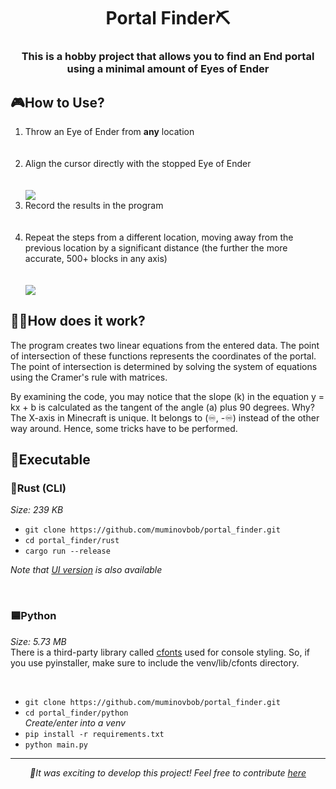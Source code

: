<h1 align='center'>Portal Finder⛏</h1>
<h3 align='center'>This is a hobby project that allows you to find an End portal using a minimal amount of Eyes of Ender</h3>
<h2>🎮How to Use?</h2>
<ol>
<li>Throw an Eye of Ender from <b>any</b> location</li><br><br>
<li>Align the cursor directly with the stopped Eye of Ender</li><br><br>
<img src="https://github.com/muminovbob/portal_finder/raw/main/images/1.png"></img>
<li>Record the results in the program</li><br><br>
<li>Repeat the steps from a different location, moving away from the previous location by a significant distance (the further the more accurate, 500+ blocks in any axis)</li><br><br>
<img src="https://github.com/muminovbob/portal_finder/raw/main/images/2.png"></img>
</ol>
<h2>👨‍🔬How does it work?</h2>
<p>The program creates two linear equations from the entered data. The point of intersection of these functions represents the coordinates of the portal. The point of intersection is determined by solving the system of equations using the Cramer's rule with matrices. </p>
<p>By examining the code, you may notice that the slope (k) in the equation y = kx + b is calculated as the tangent of the angle (a) plus 90 degrees. Why? The X-axis in Minecraft is unique. It belongs to (♾, -♾) instead of the other way around. Hence, some tricks have to be performed.</p>

<h2>💾Executable</h2>
<h3>🦀Rust (CLI)</h3>
<i>Size: 239 KB</i>

<ul>
 <li><code>git clone https://github.com/muminovbob/portal_finder.git</code></li>
 <li><code>cd portal_finder/rust</code></li>
 <li><code>cargo run --release</code></li>
</ul>
<i>Note that <a href="https://github.com/mmnvb/portal_finder/releases/tag/finder">UI version</a> is also available</i>
<p><br></p>

<h3>🟦Python</h3>
<i>Size: 5.73 MB</i><br>
There is a third-party library called <a href='https://pypi.org/project/python-cfonts/'>cfonts</a> used for console styling. So, if you use pyinstaller, make sure to include the venv/lib/cfonts directory.
<p><br></p>
<ul>
 <li><code>git clone https://github.com/muminovbob/portal_finder.git</code></li>
 <li><code>cd portal_finder/python</code></li>
 <i>Create/enter into a venv</i>
 <li><code>pip install -r requirements.txt</code></li>
 <li><code>python main.py</code></li>
</ul>
<hr>
<p align=center><i>🌟It was exciting to develop this project!
 Feel free to contribute <a href='https://github.com/muminovbob/portal_finder/pulls'>here</a></i></p>
